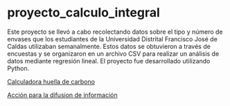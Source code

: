 # proyecto_calculo_integral

Este proyecto se llevó a cabo recolectando datos sobre el tipo y número de envases que los estudiantes de la Universidad Distrital Francisco José de Caldas utilizaban semanalmente. Estos datos se obtuvieron a través de encuestas y se organizaron en un archivo CSV para realizar un análisis de datos mediante regresión lineal. El proyecto fue desarrollado utilizando Python.

[Calculadora huella de carbono](https://replit.com/@RUBENDAVIDDAVI1/calculadora-de-reciclaje#main.py)

[Acción para la difusion de información](https://www.facebook.com/Recicla-105649412101876/)

